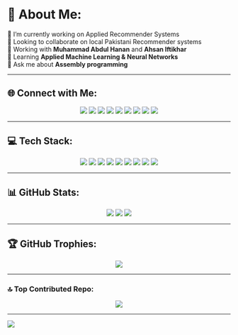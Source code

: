 # 💫 About Me:
🔭 I’m currently working on Applied Recommender Systems  
👯 Looking to collaborate on local Pakistani Recommender systems  
🤝 Working with **Muhammad Abdul Hanan** and **Ahsan Iftikhar**  
🌱 Learning **Applied Machine Learning & Neural Networks**  
💬 Ask me about **Assembly programming**

---

## 🌐 Connect with Me:

<p align="center">
<a href="https://facebook.com/MuhammadHamza"><img src="https://img.shields.io/badge/Facebook-%231877F2.svg?style=for-the-badge&logo=Facebook&logoColor=white"></a>
<a href="https://instagram.com/hamxa.nadeem.786"><img src="https://img.shields.io/badge/Instagram-%23E4405F.svg?style=for-the-badge&logo=Instagram&logoColor=white"></a>
<a href="https://linkedin.com/in/MuhammadHamza"><img src="https://img.shields.io/badge/LinkedIn-%230077B5.svg?style=for-the-badge&logo=linkedin&logoColor=white"></a>
<a href="https://medium.com/@MuhammadHamza"><img src="https://img.shields.io/badge/Medium-12100E?style=for-the-badge&logo=medium&logoColor=white"></a>
<a href="https://pinterest.com/MuhammadHamza"><img src="https://img.shields.io/badge/Pinterest-%23E60023.svg?style=for-the-badge&logo=Pinterest&logoColor=white"></a>
<a href="https://quora.com/profile/MuhammadHamza"><img src="https://img.shields.io/badge/Quora-%23B92B27.svg?style=for-the-badge&logo=Quora&logoColor=white"></a>
<a href="https://reddit.com/user/HamzaNadeemgg786"><img src="https://img.shields.io/badge/Reddit-%23FF4500.svg?style=for-the-badge&logo=Reddit&logoColor=white"></a>
<a href="https://youtube.com/@ESLRepeat"><img src="https://img.shields.io/badge/YouTube-%23FF0000.svg?style=for-the-badge&logo=YouTube&logoColor=white"></a>
<a href="mailto:hn374919@gmail.com"><img src="https://img.shields.io/badge/Email-D14836?style=for-the-badge&logo=gmail&logoColor=white"></a>
</p>

---

## 💻 Tech Stack:

<p align="center">
<img src="https://img.shields.io/badge/C-%2300599C.svg?style=for-the-badge&logo=c&logoColor=white">
<img src="https://img.shields.io/badge/C%23-%23239120.svg?style=for-the-badge&logo=csharp&logoColor=white">
<img src="https://img.shields.io/badge/C++-%2300599C.svg?style=for-the-badge&logo=c%2B%2B&logoColor=white">
<img src="https://img.shields.io/badge/Python-3670A0?style=for-the-badge&logo=python&logoColor=ffdd54">
<img src="https://img.shields.io/badge/TensorFlow-%23FF6F00.svg?style=for-the-badge&logo=TensorFlow&logoColor=white">
<img src="https://img.shields.io/badge/PyTorch-%23EE4C2C.svg?style=for-the-badge&logo=PyTorch&logoColor=white">
<img src="https://img.shields.io/badge/scikit--learn-%23F7931E.svg?style=for-the-badge&logo=scikit-learn&logoColor=white">
<img src="https://img.shields.io/badge/MySQL-4479A1.svg?style=for-the-badge&logo=mysql&logoColor=white">
<img src="https://img.shields.io/badge/SQLite-%2307405e.svg?style=for-the-badge&logo=sqlite&logoColor=white">
</p>

---

## 📊 GitHub Stats:

<p align="center">
<img src="https://github-readme-stats.vercel.app/api?username=Hamzaishappy786&theme=dark&hide_border=false&include_all_commits=true&count_private=true"/>
<img src="https://github-readme-streak-stats.herokuapp.com/?user=Hamzaishappy786&theme=dark&hide_border=false"/>
<img src="https://github-readme-stats.vercel.app/api/top-langs/?username=Hamzaishappy786&theme=dark&hide_border=false&include_all_commits=true&count_private=true&layout=compact"/>
</p>

---

## 🏆 GitHub Trophies:
<p align="center">
<img src="https://github-profile-trophy.vercel.app/?username=Hamzaishappy786&theme=radical&no-frame=false&no-bg=false&margin-w=4"/>
</p>

---

### 🔝 Top Contributed Repo:
<p align="center">
<img src="https://github-contributor-stats.vercel.app/api?username=Hamzaishappy786&limit=5&theme=dark&combine_all_yearly_contributions=true"/>
</p>

---

[![](https://visitcount.itsvg.in/api?id=Hamzaishappy786&icon=0&color=0)](https://visitcount.itsvg.in)

<!-- Proudly created with GPRM ( https://gprm.itsvg.in ) -->
